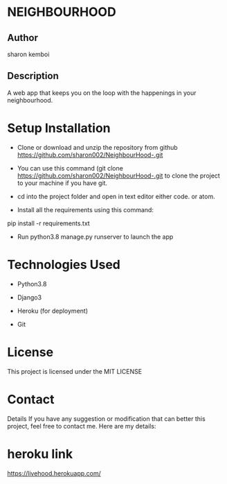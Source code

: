# NEIGHBOURHOOD

## Author

sharon kemboi


## Description
A web app that keeps you on the loop with the happenings in your neighbourhood.


# Setup Installation

- Clone or download and unzip the repository from github https://github.com/sharon002/NeighbourHood-.git

- You can use this command (git clone https://github.com/sharon002/NeighbourHood-.git to clone the project to your machine if you have git.

- cd into the project folder and open in text editor either code. or atom.

- Install all the requirements using this command:

pip install -r requirements.txt

- Run python3.8 manage.py runserver to launch the app



# Technologies Used


- Python3.8

- Django3

- Heroku (for deployment)

- Git

# License

This project is licensed under the MIT LICENSE

# Contact

Details If you have any suggestion or modification that can better this project, feel free to contact me. Here are my details:

# heroku link
https://livehood.herokuapp.com/
